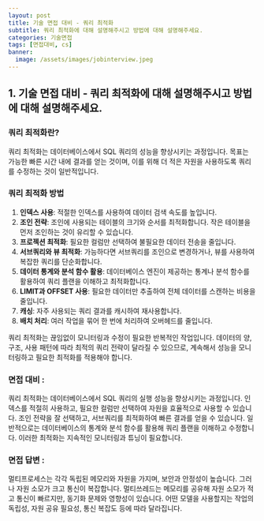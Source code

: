 ```yaml
---
layout: post
title: 기술 면접 대비 - 쿼리 최적화
subtitle: 쿼리 최적화에 대해 설명해주시고 방법에 대해 설명해주세요.
categories: 기술면접
tags: [면접대비, cs]
banner:
  image: /assets/images/jobinterview.jpeg
---
```


## 1. 기술 면접 대비 - 쿼리 최적화에 대해 설명해주시고 방법에 대해 설명해주세요.



###  쿼리 최적화란?

쿼리 최적화는 데이터베이스에서 SQL 쿼리의 성능을 향상시키는 과정입니다. 목표는 가능한 빠른 시간 내에 결과를 얻는 것이며, 이를 위해 더 적은 자원을 사용하도록 쿼리를 수정하는 것이 일반적입니다.



### 쿼리 최적화 방법

1. **인덱스 사용**: 적절한 인덱스를 사용하여 데이터 검색 속도를 높입니다.
2. **조인 전략**: 조인에 사용되는 테이블의 크기와 순서를 최적화합니다. 작은 테이블을 먼저 조인하는 것이 유리할 수 있습니다.
3. **프로젝션 최적화**: 필요한 컬럼만 선택하여 불필요한 데이터 전송을 줄입니다.
4. **서브쿼리와 뷰 최적화**: 가능하다면 서브쿼리를 조인으로 변경하거나, 뷰를 사용하여 복잡한 쿼리를 단순화합니다.
5. **데이터 통계와 분석 함수 활용**: 데이터베이스 엔진이 제공하는 통계나 분석 함수를 활용하여 쿼리 플랜을 이해하고 최적화합니다.
6. **LIMIT과 OFFSET 사용**: 필요한 데이터만 추출하여 전체 데이터를 스캔하는 비용을 줄입니다.
7. **캐싱**: 자주 사용되는 쿼리 결과를 캐시하여 재사용합니다.
8. **배치 처리**: 여러 작업을 묶어 한 번에 처리하여 오버헤드를 줄입니다.

쿼리 최적화는 끊임없이 모니터링과 수정이 필요한 반복적인 작업입니다. 데이터의 양, 구조, 사용 패턴에 따라 최적의 쿼리 전략이 달라질 수 있으므로, 계속해서 성능을 모니터링하고 필요한 최적화를 적용해야 합니다.



### 면접 대비 :

쿼리 최적화는 데이터베이스에서 SQL 쿼리의 실행 성능을 향상시키는 과정입니다. 인덱스를 적절히 사용하고, 필요한 컬럼만 선택하여 자원을 효율적으로 사용할 수 있습니다. 조인 전략을 잘 선택하고, 서브쿼리를 최적화하여 빠른 결과를 얻을 수 있습니다. 일반적으로는 데이터베이스의 통계와 분석 함수를 활용해 쿼리 플랜을 이해하고 수정합니다. 이러한 최적화는 지속적인 모니터링과 튜닝이 필요합니다.


### 면접 답변 :

멀티프로세스는 각각 독립된 메모리와 자원을 가지며, 보안과 안정성이 높습니다. 그러나 자원 소모가 크고 통신이 복잡합니다. 멀티쓰레드는 메모리를 공유해 자원 소모가 적고 통신이 빠르지만, 동기화 문제와 영향성이 있습니다. 어떤 모델을 사용할지는 작업의 독립성, 자원 공유 필요성, 통신 복잡도 등에 따라 달라집니다.



[1]: https://daringfireball.net/projects/markdown/
  [2]: https://www.fileformat.info/info/unicode/char/2163/index.htm
  [3]: https://www.markitdown.net/
  [4]: https://daringfireball.net/projects/markdown/basics
  [5]: https://daringfireball.net/projects/markdown/syntax
